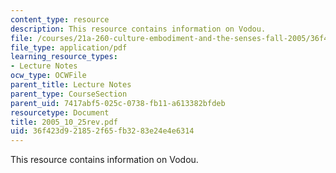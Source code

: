 ```yaml
---
content_type: resource
description: This resource contains information on Vodou.
file: /courses/21a-260-culture-embodiment-and-the-senses-fall-2005/36f423d921852f65fb3283e24e4e6314_2005_10_25rev.pdf
file_type: application/pdf
learning_resource_types:
- Lecture Notes
ocw_type: OCWFile
parent_title: Lecture Notes
parent_type: CourseSection
parent_uid: 7417abf5-025c-0738-fb11-a613382bfdeb
resourcetype: Document
title: 2005_10_25rev.pdf
uid: 36f423d9-2185-2f65-fb32-83e24e4e6314
---
```

This resource contains information on Vodou.

